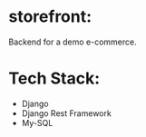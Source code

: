 # storefront:
Backend for a demo e-commerce.

# Tech Stack:
* Django
* Django Rest Framework
* My-SQL



